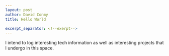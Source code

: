 ```yaml
---
layout: post
author: David Conmy
title: Hello World

excerpt_separator: <!--exerpt-->
---
```


I intend to log interesting tech information as well as interesting projects that I undergo in this space.
<!--exerpt-->